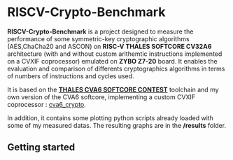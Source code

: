 
# RISCV-Crypto-Benchmark

**RISCV-Crypto-Benchmark** is a project designed to measure the performance of some symmetric-key cryptographic algorithms (AES,ChaCha20 and ASCON) on **RISC-V THALES SOFTCORE CV32A6** architecture (with and without custom arithemtic instructions implemented on a CVXIF coprocessor) emulated on **ZYBO Z7-20** board. It enables the evaluation and comparison of differents cryptographics algorithms in terms of numbers of instructions and cycles used. 

It is based on the [**THALES CVA6 SOFTCORE CONTEST**](https://github.com/ThalesGroup/cva6-softcore-contest/blob/cv32a6_contest_24_25) toolchain and my own version of the CVA6 softcore, implementing a custom CVXIF coprocessor : [cva6_crypto](https://github.com/TristanBALDIT/cva6_crypto).

In addition, it contains some plotting python scripts already loaded with some of my measured datas.
The resulting graphs are in the **/results** folder.

## Getting started


